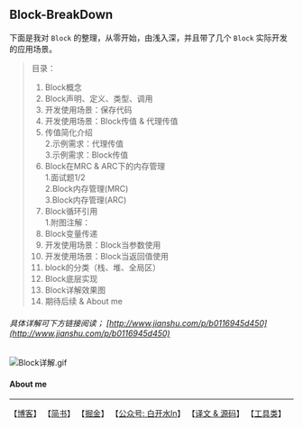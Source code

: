 ## Block-BreakDown
 

下面是我对 `Block` 的整理，从零开始，由浅入深，并且带了几个 `Block` 实际开发的应用场景。



>目录：  
>1. Block概念  
>2. Block声明、定义、类型、调用   
>3. 开发使用场景：保存代码  
>4. 开发使用场景：Block传值 & 代理传值  
>1. 传值简化介绍  
>2.示例需求：代理传值  
>3.示例需求：Block传值  
>5. Block在MRC & ARC下的内存管理  
>1.面试题1/2  
>2.Block内存管理(MRC)  
>3.Block内存管理(ARC)  
>6. Block循环引用  
>1.附图注解：  
>7. Block变量传递  
>8. 开发使用场景：Block当参数使用  
>9. 开发使用场景：Block当返回值使用  
>10. block的分类（栈、堆、全局区）  
>11. Block底层实现  
>12. Block详解效果图  
>13. 期待后续 & About me



###### 具体详解可下方链接阅读； [http://www.jianshu.com/p/b0116945d450](http://www.jianshu.com/p/b0116945d450)

![Block详解.gif](http://upload-images.jianshu.io/upload_images/2230763-c01bc512149bd655.gif?imageMogr2/auto-orient/strip)






#### About me
***

【[博客](https://custompbwaters.github.io)】  【[简书](http://www.jianshu.com/u/fd745d76c816)】   【[掘金](https://juejin.im/post/5948b282da2f600067910186)】  【[公众号: 白开水ln](https://github.com/CustomPBWaters/Framework-Annotations-Category)】  【[译文 & 源码](https://github.com/CustomPBWaters/Apple-OfficialTranslation-SourceAnnotation)】   【[工具类](https://github.com/CustomPBWaters/Framework-Annotations-Category)】


























